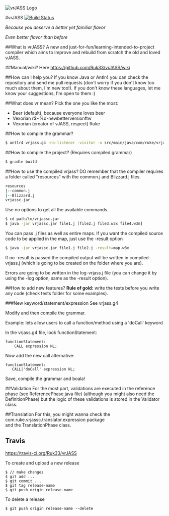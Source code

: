 ![vrJASS Logo](http://i.imgur.com/UyuRc3b.jpg?1)

#vrJASS
[![Build Status](https://travis-ci.org/Ruk33/vrJASS.svg?branch=master)](https://travis-ci.org/Ruk33/vrJASS)

_Because you deserve a better yet familiar flavor_

_Even better flavor than before_

##What is vrJASS?
A new and just-for-fun/learning-intended-to-project compiler which aims 
to improve and rebuild from scratch the old and loved vJASS.

##Manual/wiki?
Here https://github.com/Ruk33/vrJASS/wiki

##How can I help you?
If you know Java or Antlr4 you can check the repository and send 
me pull requests (don't worry if you don't know too much about them, 
I'm new too!). If you don't know these languages, let me know your 
suggestions, I'm open to them :)

##What does vr mean?
Pick the one you like the most:

- Beer (default), because everyone loves beer
- Vexorian r$~%d-newbetterversionftw
- Vexorian (creator of vJASS, respect) Ruke

##How to compile the grammar?
```bash
$ antlr4 vrjass.g4 -no-listener -visitor -o src/main/java/com/ruke/vrjassc/vrjassc/antlr4 -package com.ruke.vrjassc.vrjassc.antlr4 -encoding UTF-8
```

##How to compile the project?
(Requires compiled grammar)
```bash
$ gradle build
```

##How to use the compiled vrjass?
DO remember that the compiler requires a folder called "resources" with the
common.j and Blizzard.j files.

```bash
resources
|--common.j
|--Blizzard.j
vrjassc.jar
```

Use no options to get all the available commands.

```bash
$ cd path/to/vrjassc.jar
$ java -jar vrjassc.jar file1.j [file2.j file3.w3x file4.w3m]
```

You can pass .j files as well as entire maps.
If you want the compiled source code to be applied in the map, just use the -result option

```bash
$ java -jar vrjassc.jar file1.j file2.j -result=map.w3x
```

If no -result is passed the compiled output will be written in compiled-vrjass.j 
(which is going to be created on the folder where you are).

Errors are going to be written in the log-vrjass.j file (you can change it by 
using the -log option, same as the -result option).

##How to add new features?
**Rule of gold:** write the tests before you write any code (check tests folder
for some examples).

###New keyword/statement/expression
See vrjass.g4

Modify and then compile the grammar.

Example: lets allow users to call a function/method using a 'doCall' keyword

In the vrjass.g4 file, look functionStatement:

```
functionStatement:
	CALL expression NL;
 ```
 
Now add the new call alternative:
 
 ```
functionStatement:
	CALL|'doCall' expression NL;
 ```
 
Save, compile the grammar and boala!
 
##Validation
For the most part, validations are executed in the reference phase (see 
ReferencePhase.java file) (although you might also need the DefinitionPhase) but
the logic of these validations is stored in the Validator class.

##Translation
For this, you might wanna check the com.ruke.vrjassc.translator.expression package  
and the TranslationPhase class.

## Travis
https://travis-ci.org/Ruk33/vrJASS

To create and upload a new release
```
$ // make changes
$ git add ...
$ git commit ...
$ git tag release-name
$ git push origin release-name
```

To delete a release
```
$ git push origin release-name --delete
```